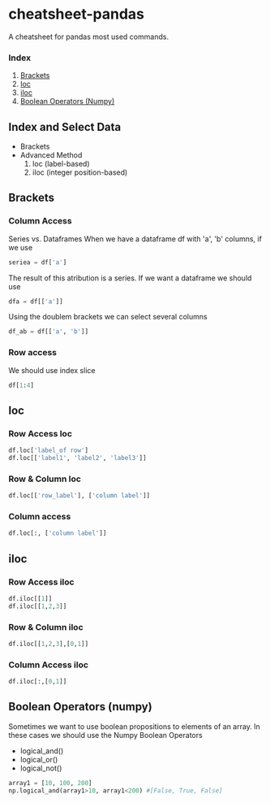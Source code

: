# cheatsheet-pandas
A cheatsheet for pandas most used commands.

### Index
1. <a href="#brackets">Brackets</a>
2. <a href="#loc">loc</a>
3. <a href="#iloc">iloc</a>
4. <a href="#boolean_numpy">Boolean Operators (Numpy)</a>

## Index and Select Data
* Brackets
* Advanced Method
  1. loc (label-based)
  2. iloc (integer position-based)

<h2 id="brackets">Brackets</h2>

### Column Access

Series vs. Dataframes
When we have a dataframe df with 'a', 'b' columns, if we use 
```python
seriea = df['a']
```
The result of this atribution is a series. If we want a dataframe we should use 

```python 
dfa = df[['a']]
```

Using the doublem brackets we can select several columns 
```python
df_ab = df[['a', 'b']]
```

### Row access
We should use index slice
```python
df[1:4]
```

<h2 id="loc"><strong>loc</strong></h2>

### Row Access loc

```python
df.loc['label_of row'] 
df.loc[['label1', 'label2', 'label3']]
```

### Row & Column loc
```python
df.loc[['row_label'], ['column label']]
```

### Column access
```python
df.loc[:, ['column label']]
```


<h2 id="iloc"> <strong>iloc</strong></h2>

### Row Access iloc
```python
df.iloc[[1]]
df.iloc[[1,2,3]]
```

### Row & Column iloc
```python
df.iloc[[1,2,3],[0,1]]
```

<h3> Column Access iloc</h3>

```python
df.iloc[:,[0,1]]
```

<h2 id="boolean_numpy"><strong>Boolean Operators (numpy)</strong></h2>
Sometimes we want to use boolean propositions to elements of an array. In these cases we should use the Numpy Boolean Operators

* logical_and()
* logical_or()
* logical_not()

```python
array1 = [10, 100, 200]
np.logical_and(array1>10, array1<200) #[False, True, False] 

```

